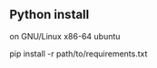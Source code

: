 Python install
----------------
on GNU/Linux x86-64 ubuntu

pip install -r path/to/requirements.txt
